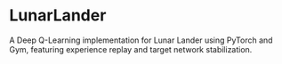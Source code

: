 # LunarLander
A Deep Q-Learning implementation for Lunar Lander using PyTorch and Gym, featuring experience replay and target network stabilization.
